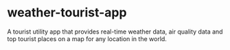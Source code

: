 # weather-tourist-app
A tourist utility app that provides real-time weather data, air quality data and top tourist places on a map for any location in the world.

